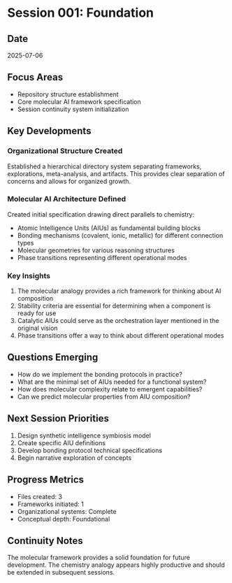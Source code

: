 # Session 001: Foundation

## Date
2025-07-06

## Focus Areas
- Repository structure establishment
- Core molecular AI framework specification
- Session continuity system initialization

## Key Developments

### Organizational Structure Created
Established a hierarchical directory system separating frameworks, explorations, meta-analysis, and artifacts. This provides clear separation of concerns and allows for organized growth.

### Molecular AI Architecture Defined
Created initial specification drawing direct parallels to chemistry:
- Atomic Intelligence Units (AIUs) as fundamental building blocks
- Bonding mechanisms (covalent, ionic, metallic) for different connection types
- Molecular geometries for various reasoning structures
- Phase transitions representing different operational modes

### Key Insights
1. The molecular analogy provides a rich framework for thinking about AI composition
2. Stability criteria are essential for determining when a component is ready for use
3. Catalytic AIUs could serve as the orchestration layer mentioned in the original vision
4. Phase transitions offer a way to think about different operational modes

## Questions Emerging
- How do we implement the bonding protocols in practice?
- What are the minimal set of AIUs needed for a functional system?
- How does molecular complexity relate to emergent capabilities?
- Can we predict molecular properties from AIU composition?

## Next Session Priorities
1. Design synthetic intelligence symbiosis model
2. Create specific AIU definitions
3. Develop bonding protocol technical specifications
4. Begin narrative exploration of concepts

## Progress Metrics
- Files created: 3
- Frameworks initiated: 1
- Organizational systems: Complete
- Conceptual depth: Foundational

## Continuity Notes
The molecular framework provides a solid foundation for future development. The chemistry analogy appears highly productive and should be extended in subsequent sessions.
